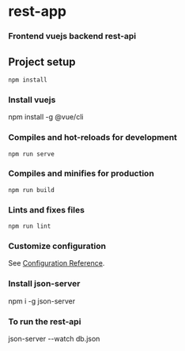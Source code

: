 # rest-app 
### Frontend vuejs backend rest-api

## Project setup
```
npm install
```
### Install vuejs
npm install -g @vue/cli

### Compiles and hot-reloads for development
```
npm run serve
```

### Compiles and minifies for production
```
npm run build
```

### Lints and fixes files
```
npm run lint
```

### Customize configuration
See [Configuration Reference](https://cli.vuejs.org/config/).

### Install json-server 
npm i -g json-server 

### To run the rest-api
json-server --watch db.json
